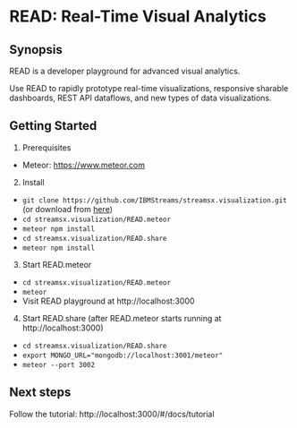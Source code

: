 # READ: Real-Time Visual Analytics

## Synopsis
READ is a developer playground for advanced visual analytics.

Use READ to rapidly prototype real-time visualizations, responsive sharable dashboards, REST API dataflows, and new types of data visualizations.

## Getting Started
1. Prerequisites
  * Meteor: https://www.meteor.com
2. Install
  * ```git clone https://github.com/IBMStreams/streamsx.visualization.git``` (or download from [here](https://github.com/IBMStreams/streamsx.visualization/archive/master.zip))
  * ```cd streamsx.visualization/READ.meteor```
  * ```meteor npm install```
  * ```cd streamsx.visualization/READ.share```
  * ```meteor npm install```
3. Start READ.meteor
  * ```cd streamsx.visualization/READ.meteor```
  * ```meteor```
  * Visit READ playground at http://localhost:3000
4. Start READ.share (after READ.meteor starts running at http://localhost:3000)
  * ```cd streamsx.visualization/READ.share```
  * ```export MONGO_URL="mongodb://localhost:3001/meteor"```
  * ```meteor --port 3002```

## Next steps
Follow the tutorial: http://localhost:3000/#/docs/tutorial
